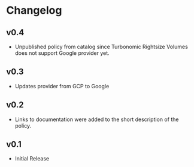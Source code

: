 # Changelog

## v0.4

- Unpublished policy from catalog since Turbonomic Rightsize Volumes does not support Google provider yet.

## v0.3

- Updates provider from GCP to Google

## v0.2

- Links to documentation were added to the short description of the policy.

## v0.1

- Initial Release

